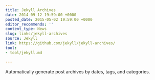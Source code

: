 ```yaml
---
title: Jekyll Archives
date: 2014-09-12 19:59:00 +0000
posted_date: 2015-05-02 19:59:00 +0000
editor_recommends: ''
content_type: News
slug: links/jekyll-archives
source: Jekyll
link: https://github.com/jekyll/jekyll-archives/
tool:
- tool/jekyll.md

---
```

Automatically generate post archives by dates, tags, and categories.



